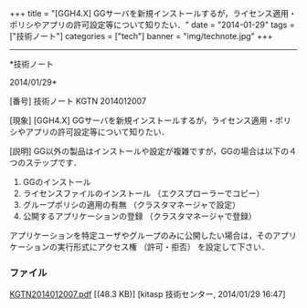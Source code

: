 ﻿+++
title = "[GGH4.X] GGサーバを新規インストールするが，ライセンス適用・ポリシやアプリの許可設定等について知りたい．"
date = "2014-01-29"
tags = ["技術ノート"]
categories = ["tech"]
banner = "img/technote.jpg"
+++

-----------------------------------------------------------------------------------------------------------------------------

*技術ノート

2014/01/29*


[番号]
技術ノート KGTN 2014012007

[現象]
[GGH4.X]
GGサーバを新規インストールするが，ライセンス適用・ポリシやアプリの許可設定等について知りたい．

[説明]
GG以外の製品はインストールや設定が複雑ですが，GGの場合は以下の４つのステップです．

1) GGのインストール
2) ライセンスファイルのインストール （エクスプローラーでコピー）
3) グループポリシの適用の有無 （クラスタマネージャで設定）
4) 公開するアプリケーションの登録 （クラスタマネージャで登録）

アプリケーションを特定ユーザやグループのみに公開したい場合は，そのアプリケーションの実行形式にアクセス権
（許可・拒否） を設定して下さい．


### ファイル

 
 


[KGTN2014012007.pdf](http://techreport.kitasp.net/attachments/download/1498/KGTN2014012007.pdf)
 [(48.3 KB)] [kitasp 技術センター, 2014/01/29
16:47]


 


 

